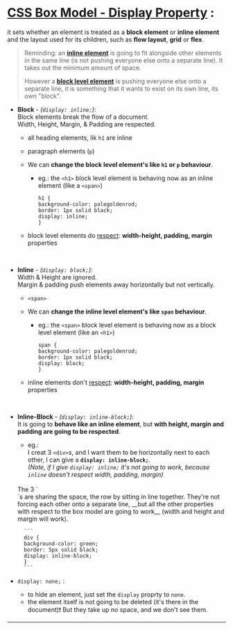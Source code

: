 # [CSS Box Model - Display Property](https://developer.mozilla.org/en-US/docs/Web/CSS/display) :
it sets whether an element is treated as a **block element** or **inline element** and the layout used for its children, such as **flow layout**, **grid** or **flex**.

> Reminding: an [__inline element__](https://github.com/Klosmi/html-basics/blob/master/inlene-vs-block.md) is going to fit alongside other elements in the same line (is not pushing everyone else onto a separate line). It takes out the minimum amount of space.
> 
> However a [__block level element__](https://github.com/Klosmi/html-basics/blob/master/inlene-vs-block.md) is pushing everyone else onto a separate line, it is something that it wants to exist on its own line, its own "block".

- **Block** - *(`display: inline;`)*:   
    Block elements break the flow of a document.   
    Width, Height, Margin, & Padding  are respected.
    - all heading elements, lik `h1` are inline

    - paragraph elements (`p`)

    - We can **change the block level element's like `h1` or `p` behaviour**.
      - eg.:
        the `<h1>` block level element is behaving now as an inline element (like a `<span>`)
        ```
        h1 {
        background-color: palegoldenrod;
        border: 1px solid black;
        display: inline;
        }
        ```
    - block level elements do <u>respect</u>: **width-height, padding, margin** properties 
    <br>

- **Inline** - *(`display: block;`)*:   
    Width & Height are ignored.   
    Margin & padding push elements away horizontally but not vertically.  
    - `<span>`

    - We can **change the inline level element's like `span` behaviour**.
        - eg.: 
            the `<span>` block level element is behaving now as a block level element (like an `<h1>`)
            ```
            span {
            background-color: palegoldenrod;
            border: 1px solid black;
            display: block;
            }
            ```  
     - inline elements don't <u>respect</u>: **width-height, padding, margin** properties  

<br>

- **Inline-Block** - *(`display: inline-block;`)*:   
    It is going to __behave like an inline element__, but __with height, margin and padding are going to be respected__.
     - eg.:   
     I  creat 3 `<div>`s, and I want them to be horizontally next to each other, I can give a **`display: inline-block;`**.   
     *(Note, if I give `display: inline;` it's not going to work, because `inline` doesn't respect width, padding, margin)*  
    <br>
        The 3 `<div>`s are sharing the space, the row by sitting in line together. They're not forcing each other onto a separate line, __but all the other properties with respect to the box model are going to work__ (width and height and margin will work). 

        ```
        div {
        background-color: green;
        border: 5px solid black;
        display: inline-block;
        }
        ```  

- `display: none;` :
    - to hide an element, just set the `display` proprty to `none`.
    - the element itself is not going to be deleted (it's there in the document)❗️ But they take up no space, and we don't see them.

---